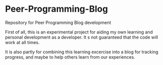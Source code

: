# Peer-Programming-Blog
Repository for Peer Programming Blog development

First of all, this is an experimental project for aiding my own learning and personal development as a developer. It s not guaranteed that the code will work at all times.

It is also partly for combining this learning excercise into a blog for tracking progress, and maybe to help others learn from our experiences.
